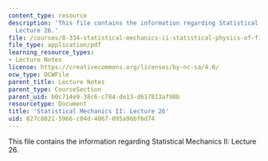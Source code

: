 ```yaml
---
content_type: resource
description: 'This file contains the information regarding Statistical Mechanics II:
  Lecture 26.'
file: /courses/8-334-statistical-mechanics-ii-statistical-physics-of-fields-spring-2014/827c80215966c04d4067095a96bf6d74_MIT8_334S14_Lec26.pdf
file_type: application/pdf
learning_resource_types:
- Lecture Notes
license: https://creativecommons.org/licenses/by-nc-sa/4.0/
ocw_type: OCWFile
parent_title: Lecture Notes
parent_type: CourseSection
parent_uid: b0c714e9-38c6-c784-de13-d617813af98b
resourcetype: Document
title: 'Statistical Mechanics II: Lecture 26'
uid: 827c8021-5966-c04d-4067-095a96bf6d74
---
```

This file contains the information regarding Statistical Mechanics II: Lecture 26.